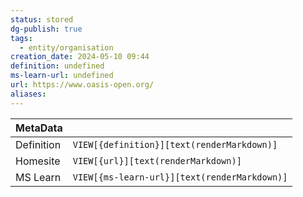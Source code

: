 ```yaml
---
status: stored
dg-publish: true
tags:
  - entity/organisation
creation_date: 2024-05-10 09:44
definition: undefined
ms-learn-url: undefined
url: https://www.oasis-open.org/
aliases:
---
```


| MetaData   |                                              |
| ---------- | -------------------------------------------- |
| Definition | `VIEW[{definition}][text(renderMarkdown)]`   |
| Homesite   | `VIEW[{url}][text(renderMarkdown)]`          |
| MS Learn   | `VIEW[{ms-learn-url}][text(renderMarkdown)]` |
